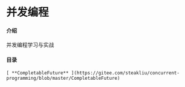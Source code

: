 # 并发编程

#### 介绍
并发编程学习与实战

#### 目录

    [ **CompletableFuture** ](https://gitee.com/steakliu/concurrent-programming/blob/master/CompletableFuture)